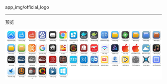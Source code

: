 app_img/official_logo

-----------

预览

![](https://raw.githubusercontent.com/Qliangw/imgForUnraid/main/_img/app_img-ios_style.png)

